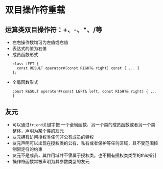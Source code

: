 # 双目操作符重载

## 运算类双目操作符：+、-、*、/等

* 左右操作数均可为左值或右值
* 表达式的值为右值
* 成员函数形式
  ```
  class LEFT {
  	const RESULT operator#(const RIGHT& right) const { ... }
  };
  ```
* 全局函数形式
  ```
  const RESULT operator#(const LEFT& left, const RIGHT& right) { ... }
  ```

## 友元

* 可以通过`friend`关键字把 一个全局函数、另一个类的成员函数或者另一个类整体，声明为某个类的友元
* 友元拥有访问授权类任何非公有成员的特权
* 友元声明可以出现在授权类的公有、私有或者保护等任何区域，且不受范围控制限定符的约束
* 友元不是成员，其作用域并不隶属于授权类，也不拥有授权类类型的this指针
* 操作符函数常被声明为其参数类型的友元










